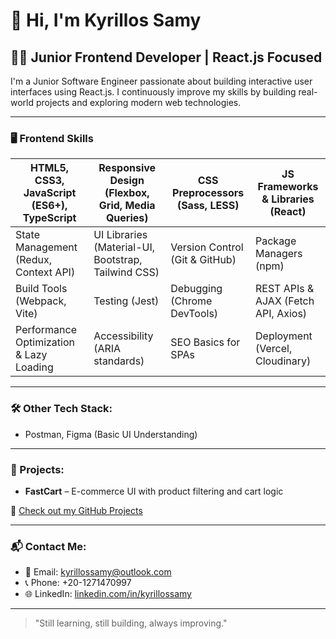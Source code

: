 # 👋 Hi, I'm Kyrillos Samy

## 🧑‍💻 Junior Frontend Developer | React.js Focused

I'm a Junior Software Engineer passionate about building interactive user interfaces using React.js. I continuously improve my skills by building real-world projects and exploring modern web technologies.

---

### 🖥️ Frontend Skills

| HTML5, CSS3, JavaScript (ES6+), TypeScript | Responsive Design (Flexbox, Grid, Media Queries) | CSS Preprocessors (Sass, LESS) | JS Frameworks & Libraries (React) |
|-------------------------------|-------------------------------------------------|-------------------------------|-------------------------------------------------------|
| State Management (Redux, Context API) | UI Libraries (Material-UI, Bootstrap, Tailwind CSS) | Version Control (Git & GitHub) | Package Managers (npm)                         |
| Build Tools (Webpack, Vite) | Testing (Jest) | Debugging (Chrome DevTools) | REST APIs & AJAX (Fetch API, Axios)                   |
| Performance Optimization & Lazy Loading | Accessibility (ARIA standards) | SEO Basics for SPAs | Deployment (Vercel, Cloudinary)               |

---

### 🛠️ Other Tech Stack:
- Postman, Figma (Basic UI Understanding)

---

### 📂 Projects:
- **FastCart** – E-commerce UI with product filtering and cart logic
  
🔗 [Check out my GitHub Projects](https://github.com/Kyrillos-Samy1)

---

### 📬 Contact Me:
- 📧 Email: kyrillossamy@outlook.com  
- 📞 Phone: +20-1271470997  
- 🌐 LinkedIn: [linkedin.com/in/kyrillossamy](https://www.linkedin.com/in/kyrillos-samy-38b110222)

---

> "Still learning, still building, always improving."
